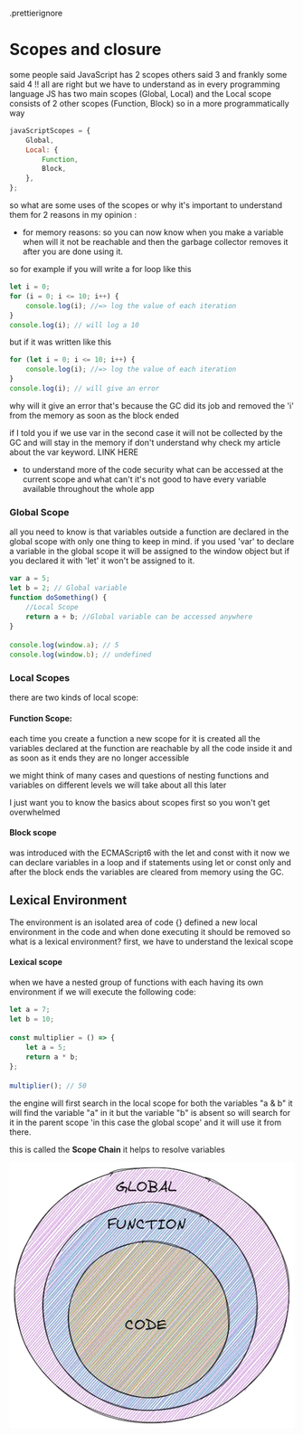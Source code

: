 .prettierignore

# Scopes and closure

some people said JavaScript has 2 scopes others said 3 and frankly some said 4 !! all are right but we have to understand as in every programming language JS has two main scopes (Global, Local) and the Local scope consists of 2 other scopes (Function, Block) so in a more programmatically way

```js
javaScriptScopes = {
	Global,
	Local: {
		Function,
		Block,
	},
};
```

so what are some uses of the scopes or why it's important to understand them for 2 reasons in my opinion :

- for memory reasons: so you can now know when you make a variable when will it not be reachable and then the garbage collector removes it after you are done using it.

so for example if you will write a for loop like this

```js
let i = 0;
for (i = 0; i <= 10; i++) {
	console.log(i); //=> log the value of each iteration
}
console.log(i); // will log a 10
```

but if it was written like this

```js
for (let i = 0; i <= 10; i++) {
	console.log(i); //=> log the value of each iteration
}
console.log(i); // will give an error
```

why will it give an error that's because the GC did its job and removed the 'i' from the memory as soon as the block ended

if I told you if we use var in the second case it will not be collected by the GC and will stay in the memory if don't understand why check my article about the var keyword. LINK HERE

- to understand more of the code security what can be accessed at the current scope and what can't it's not good to have every variable available throughout the whole app

### Global Scope

all you need to know is that variables outside a function are declared in the global scope with only one thing to keep in mind. if you used 'var' to declare a variable in the global scope it will be assigned to the window object but if you declared it with 'let' it won't be assigned to it.

```js
var a = 5;
let b = 2; // Global variable
function doSomething() {
	//Local Scope
	return a + b; //Global variable can be accessed anywhere
}

console.log(window.a); // 5
console.log(window.b); // undefined
```

### Local Scopes

there are two kinds of local scope:

#### Function Scope:

each time you create a function a new scope for it is created all the variables declared at the function are reachable by all the code inside it and as soon as it ends they are no longer accessible

we might think of many cases and questions of nesting functions and variables on different levels we will take about all this later

I just want you to know the basics about scopes first so you won't get overwhelmed

#### Block scope

was introduced with the ECMAScript6 with the let and const with it now we can declare variables in a loop and if statements using let or const only and after the block ends the variables are cleared from memory using the GC.

## Lexical Environment

The environment is an isolated area of code {} defined a new local environment in the code and when done executing it should be removed so what is a lexical environment? first, we have to understand the lexical scope

#### Lexical scope

when we have a nested group of functions with each having its own environment if we will execute the following code:

```js
let a = 7;
let b = 10;

const multiplier = () => {
	let a = 5;
	return a * b;
};

multiplier(); // 50
```

the engine will first search in the local scope for both the variables "a & b" it will find the variable "a" in it but the variable "b" is absent so will search for it in the parent scope 'in this case the global scope' and it will use it from there.

this is called the **Scope Chain** it helps to resolve variables 

![scope chain](./assets/scope_chain.webp)


